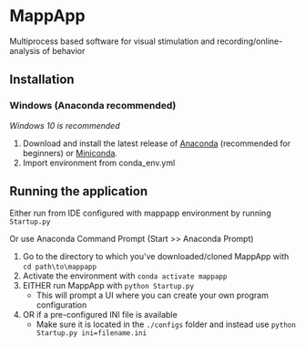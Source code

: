 # MappApp
Multiprocess based software for visual stimulation and recording/online-analysis of behavior


## Installation

### Windows (Anaconda recommended)

*Windows 10 is recommended*

1. Download and install the latest release of [Anaconda](https://www.anaconda.com/distribution/) (recommended for beginners) or [Miniconda](https://docs.conda.io/en/latest/miniconda.html).
2. Import environment from conda_env.yml 
## Running the application
 
Either run from IDE configured with mappapp environment by running `Startup.py`

Or use Anaconda Command Prompt (Start >> Anaconda Prompt)
1. Go to the directory to which you've downloaded/cloned MappApp with `cd path\to\mappapp`
2. Activate the environment with `conda activate mappapp`
3. EITHER run MappApp with `python Startup.py`
    * This will prompt a UI where you can create your own program configuration
4. OR if a pre-configured INI file is available
    * Make sure it is located in the `./configs` folder and instead use `python Startup.py ini=filename.ini` 
